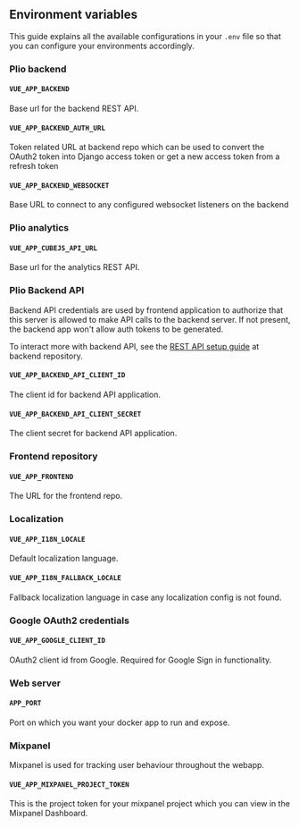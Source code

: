 ## Environment variables

This guide explains all the available configurations in your `.env` file so that you can configure your environments accordingly.

### Plio backend
#### `VUE_APP_BACKEND`
Base url for the backend REST API.

#### `VUE_APP_BACKEND_AUTH_URL`
Token related URL at backend repo which can be used to convert the OAuth2 token into Django access token or get a new access token from a refresh token

#### `VUE_APP_BACKEND_WEBSOCKET`
Base URL to connect to any configured websocket listeners on the backend

### Plio analytics

#### `VUE_APP_CUBEJS_API_URL`
Base url for the analytics REST API.

### Plio Backend API
Backend API credentials are used by frontend application to authorize that this server is allowed to make API calls to the backend server. If not present, the backend app won't allow auth tokens to be generated.

To interact more with backend API, see the [REST API setup guide](https://github.com/avantifellows/plio-backend/blob/master/docs/REST-API.md) at backend repository.

#### `VUE_APP_BACKEND_API_CLIENT_ID`
The client id for backend API application.

#### `VUE_APP_BACKEND_API_CLIENT_SECRET`
The client secret for backend API application.

### Frontend repository
#### `VUE_APP_FRONTEND`
The URL for the frontend repo.

### Localization
#### `VUE_APP_I18N_LOCALE`
Default localization language.

#### `VUE_APP_I18N_FALLBACK_LOCALE`
Fallback localization language in case any localization config is not found.

### Google OAuth2 credentials
#### `VUE_APP_GOOGLE_CLIENT_ID`
OAuth2 client id from Google. Required for Google Sign in functionality.

### Web server
#### `APP_PORT`
Port on which you want your docker app to run and expose.

### Mixpanel
Mixpanel is used for tracking user behaviour throughout the webapp.

#### `VUE_APP_MIXPANEL_PROJECT_TOKEN`
This is the project token for your mixpanel project which you can view in the Mixpanel Dashboard.
